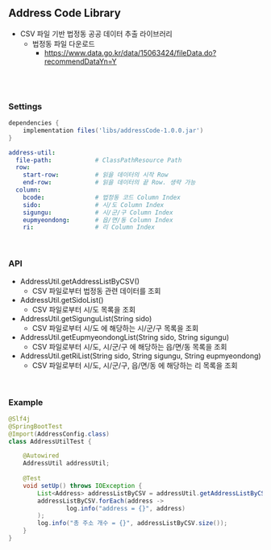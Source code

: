 ## Address Code Library
- CSV 파일 기반 법정동 공공 데이터 추출 라이브러리
  - 법정동 파일 다운로드
    - https://www.data.go.kr/data/15063424/fileData.do?recommendDataYn=Y

<br><br>

### Settings
```groovy
dependencies {
    implementation files('libs/addressCode-1.0.0.jar')
}
```
```yaml
address-util:
  file-path:            # ClassPathResource Path
  row:
    start-row:          # 읽을 데이터의 시작 Row
    end-row:            # 읽을 데이터의 끝 Row. 생략 가능
  column:
    bcode:              # 법정동 코드 Column Index
    sido:               # 시/도 Column Index
    sigungu:            # 시/군/구 Column Index
    eupmyeondong:       # 읍/면/동 Column Index
    ri:                 # 리 Column Index
```

<br>

### API
- AddressUtil.getAddressListByCSV()
  - CSV 파일로부터 법정동 관련 데이터를 조회
- AddressUtil.getSidoList()
  - CSV 파일로부터 시/도 목록을 조회
- AddressUtil.getSigunguList(String sido)
  - CSV 파일로부터 시/도 에 해당하는 시/군/구 목록을 조회
- AddressUtil.getEupmyeondongList(String sido, String sigungu)
  - CSV 파일로부터 시/도, 시/군/구 에 해당하는 읍/면/동 목록을 조회
- AddressUtil.getRiList(String sido, String sigungu, String eupmyeondong)
  - CSV 파일로부터 시/도, 시/군/구, 읍/면/동 에 해당하는 리 목록을 조회

<br>

### Example
```java
@Slf4j
@SpringBootTest
@Import(AddressConfig.class)
class AddressUtilTest {

    @Autowired
    AddressUtil addressUtil;
    
    @Test
    void setUp() throws IOException {
        List<Address> addressListByCSV = addressUtil.getAddressListByCSV();
        addressListByCSV.forEach(address ->
                log.info("address = {}", address)
        );
        log.info("총 주소 개수 = {}", addressListByCSV.size());
    }
}
```